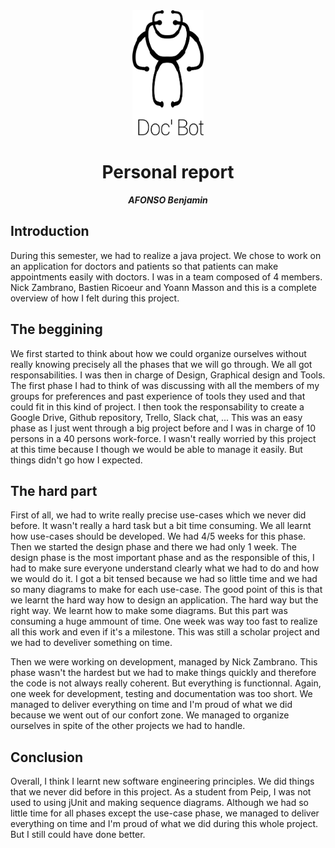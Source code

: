 <center><img src="img/DocBot.png" height="200px"/></center>
<center><h1>Personal report</h1></center>
<center><b><i>AFONSO Benjamin</i></b></center>

## Introduction

During this semester, we had to realize a java project. We chose to work on an application for doctors and patients so that patients can make appointments easily with doctors. I was in a team composed of 4 members. Nick Zambrano, Bastien Ricoeur and Yoann Masson and this is a complete overview of how I felt during this project.

## The beggining

We first started to think about how we could organize ourselves without really knowing precisely all the phases that we will go through. We all got responsabilities. I was then in charge of Design, Graphical design and Tools. The first phase I had to think of was discussing with all the members of my groups for preferences and past experience of tools they used and that could fit in this kind of project. I then took the responsability to create a Google Drive, Github repository, Trello, Slack chat, ... This was an easy phase as I just went through a big project before and I was in charge of 10 persons in a 40 persons work-force.
    I wasn't really worried by this project at this time because I though we would be able to manage it easily. But things didn't go how I expected.

## The hard part

First of all, we had to write really precise use-cases which we never did before. It wasn't really a hard task but a bit time consuming. We all learnt how use-cases should be developed. We had 4/5 weeks for this phase. Then we started the design phase and there we had only 1 week. The design phase is the most important phase and as the responsible of this, I had to make sure everyone understand clearly what we had to do and how we would do it. I got a bit tensed because we had so little time and we had so many diagrams to make for each use-case. The good point of this is that we learnt the hard way how to design an application. The hard way but the right way. We learnt how to make some diagrams. But this part was consuming a huge ammount of time. One week was way too fast to realize all this work and even if it's a milestone. This was still a scholar project and we had to develiver something on time. 

Then we were working on development, managed by Nick Zambrano. This phase wasn't the hardest but we had to make things quickly and therefore the code is not always really coherent. But everything is functionnal. Again, one week for development, testing and documentation was too short. We managed to deliver everything on time and I'm proud of what we did because we went out of our confort zone. We managed to organize ourselves in spite of the other projects we had to handle.

## Conclusion

Overall, I think I learnt new software engineering principles. We did things that we never did before in this project. As a student from Peip, I was not used to using jUnit and making sequence diagrams. Although we had so little time for all phases except the use-case phase, we managed to deliver everything on time and I'm proud of what we did during this whole project. But I still could have done better. 
